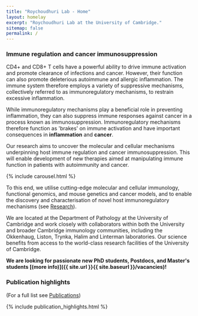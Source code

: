 ```yaml
---
title: "Roychoudhuri Lab - Home"
layout: homelay
excerpt: "Roychoudhuri Lab at the University of Cambridge."
sitemap: false
permalink: /
---
```


### Immune regulation and cancer immunosuppression
CD4+ and CD8+ T cells have a powerful ability to drive immune activation and promote clearance of infections and cancer. However, their function can also promote deleterious autoimmune and allergic inflammation. The immune system therefore employs a variety of suppressive mechanisms, collectively referred to as immunoregulatory mechanisms, to restrain excessive inflammation.  

While immunoregulatory mechanisms play a beneficial role in preventing inflammation, they can also suppress immune responses against cancer in a process known as immunosuppression. Immunoregulatory mechanisms therefore function as 'brakes' on immune activation and have important consequences in **inflammation** and **cancer**.  

Our research aims to uncover the molecular and cellular mechanisms underpinning host immune regulation and cancer immunosuppression. This will enable development of new therapies aimed at manipulating immune function in patients with autoimmunity and cancer.  

{% include carousel.html %}

To this end, we utilise cutting-edge molecular and cellular immunology, functional genomics, and mouse genetics and cancer models, and to enable the discovery and characterisation of novel host immunoregulatory mechanisms (see [Research](research)).

We are located at the Department of Pathology at the University of Cambridge and work closely with collaborators within both the University and broader Cambridge immunology communities, including the Okkenhaug, Liston, Trynka, Halim and Linterman laboratories. Our science benefits from access to the world-class research facilities of the University of Cambridge.

 **We are looking for passionate new PhD students, Postdocs, and Master's students [(more info)]({{ site.url }}{{ site.baseurl }}/vacancies)!**

### Publication highlights
(For a full list see [Publications](publications))

{% include publication_highlights.html %}

<p> &nbsp; </p>

